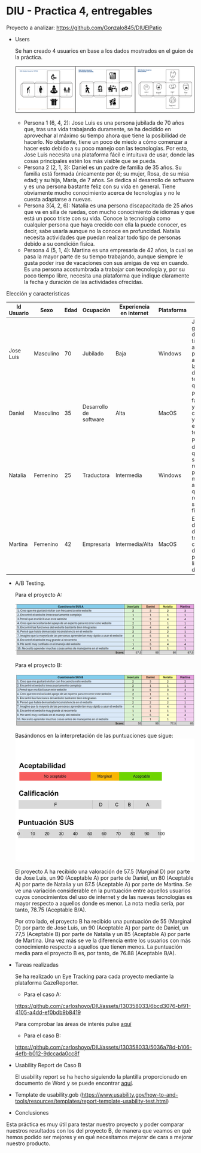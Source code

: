 # DIU - Practica 4, entregables



Proyecto a analizar: https://github.com/Gonzalo845/DIUElPatio  

* Users
  
  Se han creado 4 usuarios en base a los dados mostrados en el guion de la práctica.
  
  ![DadosDIU](img/DadosDIU.png)

  - Persona 1 (6, 4, 2): Jose Luis es una persona jubilada de 70 años que, tras una vida trabajando duramente, se ha decidido en aprovechar al máximo su tiempo ahora que tiene la posibilidad de hacerlo. No obstante, tiene un poco de miedo a cómo comenzar a hacer esto debido a su poco manejo con las tecnologías. Por esto, Jose Luis necesita una plataforma fácil e intuituva de usar, donde las cosas principales estén los más visible que se pueda.
  - Persona 2 (2, 1, 3): Daniel es un padre de familia de 35 años. Su familia está formada únicamente por él; su mujer, Rosa, de su misa edad; y su hija, María, de 7 años. Se dedica al desarrollo de software y es una persona bastante feliz con su vida en general. Tiene obviamente mucho conocimiento acerca de tecnologías y no le cuesta adaptarse a nuevas.
  - Persona 3(4, 2, 6): Natalia es una persona discapacitada de 25 años que va en silla de ruedas, con mucho conocimiento de idiomas y que está un poco triste con su vida. Conoce la tecnología como cualquier persona que haya crecido con ella la puede conocer, es decir, sabe usarla aunque no la conoce en profuncidad. Natalia necesita actividades que puedan realizar todo tipo de personas debido a su condición física.
  - Persona 4 (5, 1, 4): Martina es una empresaria de 42 años, la cual se pasa la mayor parte de su tiempo trabajando, aunque siempre le gusta poder irse de vacaciones con sus amigas de vez en cuando. Es una persona acostumbrada a trabajar con tecnología y, por su poco tiempo libre, necesita una plataforma que indique claramente la fecha y duración de las actividades ofrecidas.

Elección y características

| Id Usuario | Sexo | Edad | Ocupación | Experiencia en internet | Plataforma | Perfil cubierto | Test | SUS Score |
|------------|------|------|-----------|-------------------------|------------|-----------------|------|-----------|
| Jose Luis  | Masculino | 70 | Jubilado  | Baja                    | Windows    | Jubilado con ganas de disfrutar el tiempo que ahora tiene, pero asustado por la poca idea de usar tecnologías que posee| A/B | 23 |
| Daniel | Masculino | 35 | Desarrollo de software | Alta | MacOS | Padre de familia , feliz y con mucho conocimiento y experiencia en la tecnología | A/B | 23 |
| Natalia | Femenino | 25 | Traductora | Intermedia | Windows | Persona discapacitada que va en silla de ruedas, triste porque hay muchas actividades que no puede realizar por su condición física | A/B | 23 |
| Martina | Femenino | 42 | Empresaria | Intermedia/Alta | MacOS | Empresaria de 42 años, dedicada al trabajo pero con ganas de disfrutar el poco tiempo libre del que dispone | A/B | 23 |


* A/B Testing.

  Para el proyecto A:

  ![Tabla SUS A](img/TablaSUS_A.png)

  Para el proyecto B:

  ![Tabla SUS B](img/TablaSUS_B.png)

  Basándonos en la interpretación de las puntuaciones que sigue:
  ![Puntuacion SUS](img/Puntuacion_SUS-1.webp)

  El proyecto A ha recibido una valoración de 57.5 (Marginal D) por parte de Jose Luis, un 90 (Aceptable A) por parte de Daniel, un 80 (Aceptable A) por parte de Natalia y un 87.5 (Aceptable A) por parte de Martina. Se ve una variación considerable en la puntuación entre aquellos usuarios cuyos conocimientos del uso de internet y de las nuevas tecnologías es mayor respecto a aquellos donde es menor. La nota media sería, por tanto, 78.75 (Aceptable B/A).

  Por otro lado, el proyecto B ha recibido una puntuación de 55 (Marginal D) por parte de Jose Luis, un 90 (Aceptable A) por parte de Daniel, un 77,5 (Aceptable B) por parte de Natalia y un 85 (Aceptable A) por parte de Martina. Una vez más se ve la diferencia entre los usuarios con más conocimiento respecto a aquellos que tienen menos. La puntuación media para el proyecto B es, por tanto, de 76.88 (Aceptable B/A).


* Tareas realizadas

  Se ha realizado un Eye Tracking para cada proyecto mediante la plataforma GazeReporter.
  
  - Para el caso A:  

  https://github.com/carloshoyo/DIU/assets/130358033/6bcd3076-bf91-4105-a4dd-ef0bdb9b8419

  Para comprobar las áreas de interés pulse <a href="https://github.com/carloshoyo/DIU/tree/master/P4/AoI">aquí</a>


  - Para el caso B:

  https://github.com/carloshoyo/DIU/assets/130358033/5036a78d-b106-4efb-b012-9dccada0cc8f


* Usability Report de Caso B

  El usability report se ha hecho siguiendo la plantilla proporcionado en documento de Word y se puede encontrar <a href="https://github.com/carloshoyo/DIU/blob/master/P4/P4_UsabReport_DIU1_ElPatio_doneby_DIU2_CHL.pdf">aquí</a>.
* Template de usability.gob (https://www.usability.gov/how-to-and-tools/resources/templates/report-template-usability-test.html) 

* Conclusiones

Esta práctica es muy útil para testar nuestro proyecto y poder comparar nuestros resultados con los del proyecto B, de manera que veamos en qué hemos podido ser mejores y en qué necesitamos mejorar de cara a mejorar nuestro producto.

